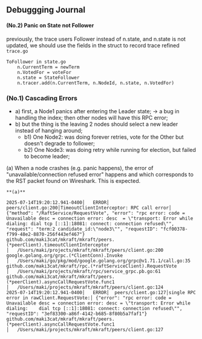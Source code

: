 ## Debuggging Journal


#### (No.2) Panic on State not Follower

previously, the trace users Follower instead of n.state,
and n.state is not updated,
we should use the fields in the struct to record trace
refined `trace.go`
```
ToFollower in state.go
	n.CurrentTerm = newTerm
	n.VotedFor = voteFor
	n.state = StateFollower
	n.tracer.add(n.CurrentTerm, n.NodeId, n.state, n.VotedFor)
```


### (No.1) Cascading Errors
- a) first, a Node1 panics after entering the Leader state; -> a bug in handling the index; then other nodes will have this RPC error;
- b) but the thing is the leaving 2 nodes should select a new leader instead of hanging around;
    - b1) One Node2: was doing forever retries, vote for the Other but doesn't degrade to follower;
    - b2) One Node3: was doing retry while running for election, but failed to become leader;

(a)
When a node crashes (e.g. panic happens), the error of "unavailable/connection refused error" happens and which corresponds to the RST packet found on Wireshark. This is expected.

```
**(a)**

2025-07-14T19:20:12.941-0400│   ERROR│  peers/client.go:200│TimeoutClientInterceptor: RPC call error│   {"method": "/RaftService/RequestVote", "error": "rpc error: code = Unavailable desc = connection error: desc  = \"transport: Error while dialing: dial tcp [::1]:18081: connect: connection refused\"", "request": "term:2 candidate_id:\"node3\"", "requestID": "fcf00378-f799-48e2-8870-256f443ef467"}
github.com/maki3cat/mkraft/mkraft/peers.(*peerClient).timeoutClientInterceptor
│   /Users/maki/projects/mkraft/mkraft/peers/client.go:200
google.golang.org/grpc.(*ClientConn).Invoke
│   /Users/maki/go/pkg/mod/google.golang.org/grpc@v1.71.1/call.go:35
github.com/maki3cat/mkraft/rpc.(*raftServiceClient).RequestVote
│   /Users/maki/projects/mkraft/rpc/service_grpc.pb.go:61
github.com/maki3cat/mkraft/mkraft/peers.(*peerClient).asyncCallRequestVote.func1
│   /Users/maki/projects/mkraft/mkraft/peers/client.go:124
2025-07-14T19:20:12.941-0400│   ERROR│  peers/client.go:127│single RPC error in rawClient.RequestVote:│ {"error": "rpc error: code = Unavailable desc = connection error: desc = \"transport: Error while dialing:    dial tcp [::1]:18081: connect: connection refused\"", "requestID": "3ef83300-a86f-4142-b685-8f80b5a7faf1"}
github.com/maki3cat/mkraft/mkraft/peers.(*peerClient).asyncCallRequestVote.func1
│   /Users/maki/projects/mkraft/mkraft/peers/client.go:127
```


